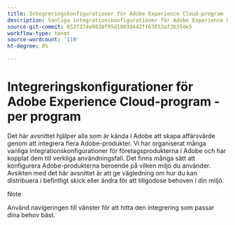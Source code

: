 ```yaml
---
title: Integreringskonfigurationer för Adobe Experience Cloud-program - per produkt
description: Vanliga integrationskonfigurationer för Adobe Experience Cloud-program ordnade efter produkt.
source-git-commit: 653f274e9838f95d1003d442ff63053af2b35de5
workflow-type: tm+mt
source-wordcount: '119'
ht-degree: 0%

---
```



# Integreringskonfigurationer för Adobe Experience Cloud-program - per program

Det här avsnittet hjälper alla som är kända i Adobe att skapa affärsvärde genom att integrera flera Adobe-produkter.  Vi har organiserat många vanliga integrationskonfigurationer för företagsprodukterna i Adobe och har kopplat dem till verkliga användningsfall.  Det finns många sätt att konfigurera Adobe-produkterna beroende på vilken miljö du använder.  Avsikten med det här avsnittet är att ge vägledning om hur du kan distribuera i befintligt skick eller ändra för att tillgodose behoven i din miljö.

>[!NOTE]
>
>Använd navigeringen till vänster för att hitta den integrering som passar dina behov bäst.
